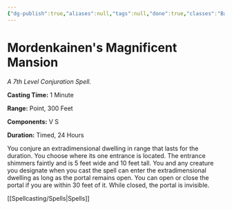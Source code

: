 ```yaml
---
{"dg-publish":true,"aliases":null,"tags":null,"done":true,"classes":"Bard, Wizard,","spellLevel":7,"school":"Conjuration","source":"PHB","permalink":"/spells/mordenkainen-s-magnificent-mansion/","dgHomeLink":false,"dgPassFrontmatter":true}
---
```


# Mordenkainen's Magnificent Mansion
*A 7th Level Conjuration Spell.*

**Casting Time:** 1 Minute

**Range:** Point, 300 Feet

**Components:** V S 

**Duration:** Timed, 24 Hours

You conjure an extradimensional dwelling in range that lasts for the duration. You choose where its one entrance is located. The entrance shimmers faintly and is 5 feet wide and 10 feet tall. You and any creature you designate when you cast the spell can enter the extradimensional dwelling as long as the portal remains open. You can open or close the portal if you are within 30 feet of it. While closed, the portal is invisible.

[[Spellcasting/Spells|Spells]]
